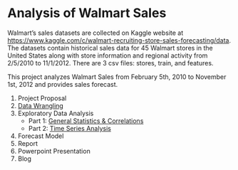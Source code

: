 # Analysis of Walmart Sales
Walmart’s sales datasets are collected on Kaggle website at https://www.kaggle.com/c/walmart-recruiting-store-sales-forecasting/data. The datasets contain historical sales data for 45 Walmart stores in the United States along with store information and regional activity from 2/5/2010 to 11/1/2012. There are 3 csv files: stores, train, and features.

This project analyzes Walmart Sales from February 5th, 2010 to November 1st, 2012 and provides sales forecast.

1. Project Proposal
2. [Data Wrangling](https://github.com/nphan20181/walmart_sales/blob/master/walmart_data_wrangling.ipynb)
3. Exploratory Data Analysis
   - Part 1: [General Statistics & Correlations](https://github.com/nphan20181/walmart_sales/blob/master/walmart_eda1.ipynb)
   - Part 2: [Time Series Analysis](https://github.com/nphan20181/walmart_sales/blob/master/walmart_eda2.ipynb)
4. Forecast Model
5. Report
6. Powerpoint Presentation
7. Blog
